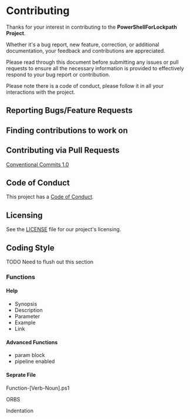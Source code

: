 # Contributing

Thanks for your interest in contributing to the **PowerShellForLockpath Project**.

Whether it's a bug report, new feature, correction, or additional documentation, your feedback and contributions are appreciated.

Please read through this document before submitting any issues or pull requests to ensure all the necessary information is provided to effectively respond to your bug report or contribution.

Please note there is a code of conduct, please follow it in all your interactions with the project.

## Reporting Bugs/Feature Requests

## Finding contributions to work on

## Contributing via Pull Requests

[Conventional Commits 1.0](https://www.conventionalcommits.org/en/v1.0.0/)

## Code of Conduct

This project has a [Code of Conduct](CODE_OF_CONDUCT.md).

## Licensing

See the [LICENSE](LICENSE.txt) file for our project's licensing.

## Coding Style

TODO Need to flush out this section

### Functions

#### Help

- Synopsis
- Description
- Parameter
- Example
- Link

#### Advanced Functions

- param block
- pipeline enabled

#### Seprate File

Function-[Verb-Noun].ps1

ORBS

Indentation
